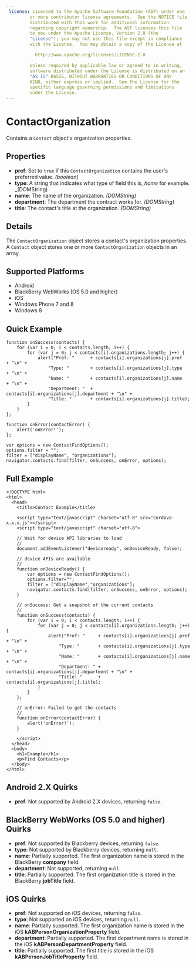 ```yaml
---
 license: Licensed to the Apache Software Foundation (ASF) under one
         or more contributor license agreements.  See the NOTICE file
         distributed with this work for additional information
         regarding copyright ownership.  The ASF licenses this file
         to you under the Apache License, Version 2.0 (the
         "License"); you may not use this file except in compliance
         with the License.  You may obtain a copy of the License at

           http://www.apache.org/licenses/LICENSE-2.0

         Unless required by applicable law or agreed to in writing,
         software distributed under the License is distributed on an
         "AS IS" BASIS, WITHOUT WARRANTIES OR CONDITIONS OF ANY
         KIND, either express or implied.  See the License for the
         specific language governing permissions and limitations
         under the License.
---
```


ContactOrganization
===================

Contains a `Contact` object's organization properties.

Properties
----------

- __pref__: Set to `true` if this `ContactOrganization` contains the user's preferred value. _(boolean)_
- __type__: A string that indicates what type of field this is, _home_ for example. _(DOMString)
- __name__: The name of the organization. _(DOMString)_
- __department__: The department the contract works for. _(DOMString)_
- __title__: The contact's title at the organization. _(DOMString)_

Details
-------

The `ContactOrganization` object stores a contact's organization
properties.  A `Contact` object stores one or more
`ContactOrganization` objects in an array.

Supported Platforms
-------------------

- Android
- BlackBerry WebWorks (OS 5.0 and higher)
- iOS
- Windows Phone 7 and 8
- Windows 8

Quick Example
-------------

    function onSuccess(contacts) {
        for (var i = 0; i < contacts.length; i++) {
            for (var j = 0; j < contacts[i].organizations.length; j++) {
                alert("Pref: "      + contacts[i].organizations[j].pref       + "\n" +
                    "Type: "        + contacts[i].organizations[j].type       + "\n" +
                    "Name: "        + contacts[i].organizations[j].name       + "\n" +
                    "Department: "  + contacts[i].organizations[j].department + "\n" +
                    "Title: "       + contacts[i].organizations[j].title);
            }
        }
    };

    function onError(contactError) {
        alert('onError!');
    };

    var options = new ContactFindOptions();
    options.filter = "";
    filter = ["displayName", "organizations"];
    navigator.contacts.find(filter, onSuccess, onError, options);

Full Example
------------

    <!DOCTYPE html>
    <html>
      <head>
        <title>Contact Example</title>

        <script type="text/javascript" charset="utf-8" src="cordova-x.x.x.js"></script>
        <script type="text/javascript" charset="utf-8">

        // Wait for device API libraries to load
        //
        document.addEventListener("deviceready", onDeviceReady, false);

        // device APIs are available
        //
        function onDeviceReady() {
            var options = new ContactFindOptions();
            options.filter="";
            filter = ["displayName","organizations"];
            navigator.contacts.find(filter, onSuccess, onError, options);
        }

        // onSuccess: Get a snapshot of the current contacts
        //
        function onSuccess(contacts) {
            for (var i = 0; i < contacts.length; i++) {
                for (var j = 0; j < contacts[i].organizations.length; j++) {
                    alert("Pref: "     + contacts[i].organizations[j].pref       + "\n" +
                        "Type: "       + contacts[i].organizations[j].type       + "\n" +
                        "Name: "       + contacts[i].organizations[j].name       + "\n" +
                        "Department: " + contacts[i].organizations[j].department + "\n" +
                        "Title: "      + contacts[i].organizations[j].title);
                }
            }
        };

        // onError: Failed to get the contacts
        //
        function onError(contactError) {
            alert('onError!');
        }

        </script>
      </head>
      <body>
        <h1>Example</h1>
        <p>Find Contacts</p>
      </body>
    </html>


Android 2.X Quirks
------------------

- __pref__: Not supported by Android 2.X devices, returning `false`.

BlackBerry WebWorks (OS 5.0 and higher) Quirks
--------------------------------------------
- __pref__: Not supported by Blackberry devices, returning `false`.
- __type__: Not supported by Blackberry devices, returning `null`.
- __name__: Partially supported.  The first organization name is stored in the BlackBerry __company__ field.
- __department__: Not supported, returning `null`.
- __title__: Partially supported.  The first organization title is stored in the BlackBerry __jobTitle__ field.

iOS Quirks
-----------
- __pref__: Not supported on iOS devices, returning `false`.
- __type__: Not supported on iOS devices, returning `null`.
- __name__: Partially supported.  The first organization name is stored in the iOS __kABPersonOrganizationProperty__ field.
- __department__: Partially supported.  The first department name is stored in the iOS __kABPersonDepartmentProperty__ field.
- __title__: Partially supported.  The first title is stored in the iOS __kABPersonJobTitleProperty__ field.

